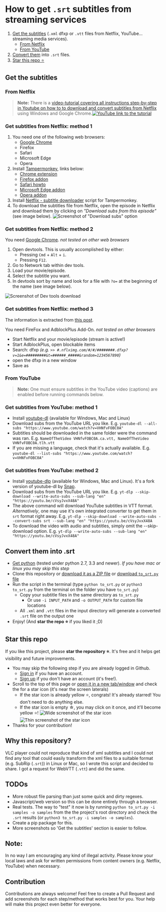 # How to get `.srt` subtitles from streaming services
1. [Get the subtitles](https://github.com/isaacbernat/netflix-to-srt#get-the-subtitles) (`.xml` dfxp or `.vtt` files from Netflix, YouTube... streaming media services).
    - [From Netflix](https://github.com/isaacbernat/netflix-to-srt#from-netflix)
    - [From YouTube](https://github.com/isaacbernat/netflix-to-srt#from-youtube)
2. [Convert them](https://github.com/isaacbernat/netflix-to-srt#convert-them-into-srt) into `.srt` files.
3. [Star this repo ⭐](https://github.com/isaacbernat/netflix-to-srt#star-this-repo)

## Get the subtitles
### From Netflix
 > **Note:** There is a [video-tutorial covering all instructions step-by-step in Youtube on how to to download and convert subtitles from Netflix](https://www.youtube.com/watch?v=ZpejTczG8Ho) using Windows and Google Chrome.[![YouTube link to the tutorial](https://raw.githubusercontent.com/isaacbernat/netflix-to-srt/master/images/tutorial.png "YouTube link to the tutorial")](https://www.youtube.com/watch?v=ZpejTczG8Ho)

### Get subtitles from Netflix: method 1
1. You need one of the following web browsers:
   - [Google Chrome](https://www.google.com/chrome/browser/desktop/)
   - Firefox
   - Safari
   - Microsoft Edge
   - Opera
2. Install [Tampermonkey](https://www.tampermonkey.net/), links below:
   - [Chrome extension](https://chrome.google.com/webstore/detail/tampermonkey/dhdgffkkebhmkfjojejmpbldmpobfkfo)
   - [Firefox addon](https://addons.mozilla.org/firefox/addon/tampermonkey/)
   - [Safari howto](https://www.tampermonkey.net/?browser=safari)
   - [Microsoft Edge addon](https://microsoftedge.microsoft.com/addons/detail/tampermonkey/iikmkjmpaadaobahmlepeloendndfphd)
   - [Opera addon](https://addons.opera.com/extensions/details/tampermonkey-beta/)
3. Install [Netflix - subtitle downloader](https://greasyfork.org/en/scripts/26654-netflix-subtitle-downloader) script for Tampermonkey.
4. To download the subtitles file from Netflix, open the episode in Netflix and download them by clicking on _"Download subs from this episode"_ (see image below). ![Screenshot of "Download subs" option](https://raw.githubusercontent.com/isaacbernat/netflix-to-srt/master/images/netflix-tampermonkey-download-subs.png "Screenshot of 'Download subs' option")

### Get subtitles from Netflix: method 2
You need [Google Chrome](https://www.google.com/chrome/browser/desktop/). *not tested on other web browsers*

1. Open devtools. This is usually accomplished by either:
    - Pressing `Cmd` + `Alt` + `i`.
    - Pressing `F12`.
2. Go to Network tab within dev tools.
3. Load your movie/episode.
4. Select the subtitle you want.
5. In devtools sort by name and look for a file with `?o=` at the beginning of the name (see image below).

![Screenshot of Dev tools download](https://raw.githubusercontent.com/isaacbernat/netflix-to-srt/master/images/netflix-devtools-download-subs.png "Screenshot of Dev tools download")

### Get subtitles from Netflix: method 3
The information is extracted from [this post](http://forum.opensubtitles.org/viewtopic.php?t=15141).

You need FireFox and AdblockPlus Add-On. *not tested on other browsers*
- Start Netflix and your movie/episode (stream is active!)
- Start AdblockPlus, open blockable items
- Search: dfxp *(e.g. `>> #.nflximg.com/#/#/########.dfxp?v=1&e=#########&t=######_#####&random=1234567890`)*
- open the dfxp in a new window
- Save as

### From YouTube
> **Note:** One must ensure subtitles in the YouTube video (captions) are enabled before running commands below. 
### Get subtitles from YouTube: method 1
- Install [youtube-dl](https://github.com/ytdl-org/youtube-dl) (available for Windows, Mac and Linux)
- Download subs from the YouTube URL you like. E.g. `youtube-dl --all-subs "https://www.youtube.com/watch?v=VHNfvFOBC0A"`
- Subtitles should be downloaded in the same folder were the command was ran. E.g. `NameOfTheVideo VHNfvFOBC0A.ca.vtt, NameOfTheVideo VHNfvFOBC0A.tlh.vtt`
- If you are missing a language, check that it's actually available. E.g. `youtube-dl --list-subs "https://www.youtube.com/watch?v=VHNfvFOBC0A"`

### Get subtitles from YouTube: method 2
- Install [youtube-dlp](https://github.com/yt-dlp/yt-dlp-wiki/blob/master/Installation.md) (available for Windows, Mac and Linux). It's a fork version of youtube-dl by [Snap](https://snapcraft.io/yt-dlp).
- Download subs from the YouTube URL you like. E.g. `yt-dlp --skip-download --write-auto-subs --sub-lang "en" "https://youtu.be/cVsyJvxX48A"` 
- The above command will download YouTube subtitles in VTT format. *Alternatively*, one may use it's own integrated converter to get them in `srt` format right away. E.g. `yt-dlp --skip-download --write-auto-subs --convert-subs srt --sub-lang "en" "https://youtu.be/cVsyJvxX48A`
- To download the video with audio and subtitles, simply omit the --skip-download option. E.g. `yt-dlp --write-auto-subs --sub-lang "en" "https://youtu.be/cVsyJvxX48A"`

## Convert them into .srt
- [Get python](https://www.python.org/downloads/) (tested under python 2.7, 3.3 and newer). *If you have mac or linux you may skip this step*
- Clone this repository or [download it as a ZIP file](https://github.com/isaacbernat/netflix-to-srt/archive/refs/heads/master.zip) or [download `to_srt.py` file](https://raw.githubusercontent.com/isaacbernat/netflix-to-srt/master/to_srt.py)
- Run the script in the terminal (type `python to_srt.py` or `python3 to_srt.py` from the terminal on the folder you have `to_srt.py`)
  - Copy your subtitle files in the same directory as `to_srt.py`
    - Or use `-i INPUT_PATH` and `-o OUTPUT_PATH` for custom file locations
  - All `.xml` and `.vtt` files in the input directory will generate a converted `.srt` file on the output one
- Enjoy! (And **star the repo ⭐** if you liked it ;D)

## Star this repo
If you like this project, please **star the repository ⭐**. It's free and it helps get visibility and future improvements.
- You may skip the following step if you are already logged in Github.
  - [Sign in](https://github.com/login) if you have an account.
  - [Sign up](https://github.com/signup?source=login) if you don't have an account (it's free!).
- Scroll to the top of this page or [open it in a new tab/window](https://github.com/isaacbernat/netflix-to-srt) and check the for a star icon (it's near the screen laterals)
  - If the star icon is already yellow ⭐, congrats! It's already starred! You don't need to do anything else.
  - If the star icon is empty ☆, you may click on it once, and it'll become yellow ⭐!
  ![Wide screenshot of the star icon](https://raw.githubusercontent.com/isaacbernat/netflix-to-srt/master/images/star_screenshot_desktop.png "Wide screenshot of the star icon")
  ![Thin screenshot of the star icon](https://raw.githubusercontent.com/isaacbernat/netflix-to-srt/master/images/star_screenshot_mobile.png "Thin screenshot of the star icon")
- Thanks for your contribution!

## Why this repository?
VLC player could not reproduce that kind of xml subtitles and I could not find any tool that could easily transform the xml files to a suitable format (e.g. SubRip (`.srt`)) in Linux or Mac, so I wrote this script and decided to share. I got a request for WebVTT (`.vtt`) and did the same.

## TODOs
- More robust file parsing than just some quick and dirty regexes.
- Javascript/web version so this can be done entirely through a browser.
- Real tests. The way to "test" it now is by running `python to_srt.py -i samples -o samples` from the the project's root directory and check the `.srt` results (or `python3 to_srt.py -i samples -o samples`).
- Create a pip package for this.
- More screenshots so 'Get the subtitles' section is easier to follow.

## Note:
In no way I am encouraging any kind of illegal activity. Please know your local laws and ask for written permissions from content owners (e.g. Netflix, YouTube) when necessary.

## Contribution 
Contributions are always welcome! Feel free to create a Pull Request and add screenshots for each step/method that works best for you. Your help will make this project even better for everyone.
